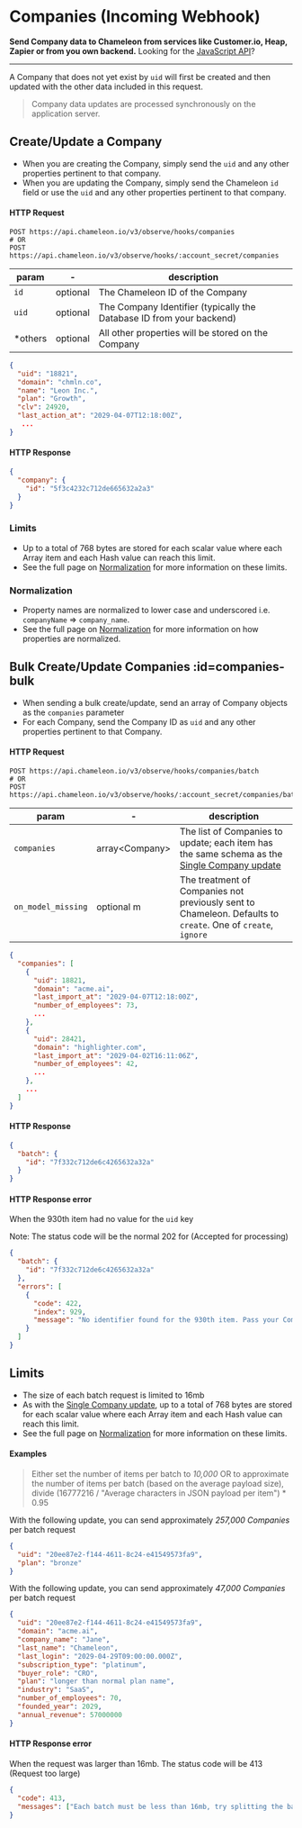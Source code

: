 # Companies (Incoming Webhook)

**Send Company data to Chameleon from services like Customer.io, Heap, Zapier or from you own backend.** Looking for the [JavaScript API](js/profiles.md?id=company)?

------

A Company that does not yet exist by `uid` will first be created and then updated with the other data included in this request.

> Company data updates are processed synchronously on the application server.



## Create/Update a Company

- When you are creating the Company, simply send the `uid` and any other properties pertinent to that company.
- When you are updating the Company, simply send the Chameleon `id` field or use the `uid` and any other properties pertinent to that company.



#### HTTP Request

```
POST https://api.chameleon.io/v3/observe/hooks/companies
# OR
POST https://api.chameleon.io/v3/observe/hooks/:account_secret/companies
```

| param   | -        | description                                                          |
|---------|----------|----------------------------------------------------------------------|
| `id`    | optional | The Chameleon ID of the Company                                      |
| `uid`   | optional | The Company Identifier (typically the Database ID from your backend) |
| *others | optional | All other properties will be stored on the Company                   |

```json
{
  "uid": "18821",
  "domain": "chmln.co",
  "name": "Leon Inc.",
  "plan": "Growth",
  "clv": 24920,
  "last_action_at": "2029-04-07T12:18:00Z",
   ...
}
```



#### HTTP Response

```json
{
  "company": {
    "id": "5f3c4232c712de665632a2a3"
  }
}
```


### Limits

- Up to a total of 768 bytes are stored for each scalar value where each Array item and each Hash value can reach this limit.
- See the full page on [Normalization](concepts/normalization.md?id=limits) for more information on these limits.

### Normalization

- Property names are normalized to lower case and underscored i.e. `companyName` => `company_name`.
- See the full page on [Normalization](concepts/normalization.md?id=properties) for more information on how properties are normalized.


## Bulk Create/Update Companies :id=companies-bulk

- When sending a bulk create/update, send an array of Company objects as the `companies` parameter
- For each Company, send the Company ID as `uid` and any other properties pertinent to that Company.

#### HTTP Request

```
POST https://api.chameleon.io/v3/observe/hooks/companies/batch
# OR
POST https://api.chameleon.io/v3/observe/hooks/:account_secret/companies/batch
```

| param              | -                    | description                                                                                                                              |
|--------------------|----------------------|------------------------------------------------------------------------------------------------------------------------------------------|
| `companies`        | array&lt;Company&gt; | The list of Companies to update; each item has the same schema as the [Single Company update](webhooks/companies.md?id=companies-update) |
| `on_model_missing` | optional        m    | The treatment of Companies not previously sent to Chameleon. Defaults to `create`. One of `create`, `ignore`                             |

```json
{
  "companies": [
    {
      "uid": 18821,
      "domain": "acme.ai",
      "last_import_at": "2029-04-07T12:18:00Z",
      "number_of_employees": 73,
      ...
    },
    {
      "uid": 28421,
      "domain": "highlighter.com",
      "last_import_at": "2029-04-02T16:11:06Z",
      "number_of_employees": 42,
      ...
    },
    ...
  ]
}
```


#### HTTP Response

```json
{
  "batch": {
    "id": "7f332c712de6c4265632a32a"
  }
}
```

#### HTTP Response error

When the 930th item had no value for the `uid` key

Note: The status code will be the normal 202 for (Accepted for processing)

```json
{
  "batch": {
    "id": "7f332c712de6c4265632a32a"
  },
  "errors": [
    {
      "code": 422,
      "index": 929,
      "message": "No identifier found for the 930th item. Pass your Company ID as the `uid` parameter"
    }
  ]
}
```

## Limits

- The size of each batch request is limited to 16mb
- As with the [Single Company update](webhooks/companies.md?id=companies-update), up to a total of 768 bytes are stored for each scalar value where each Array item and each Hash value can reach this limit.
- See the full page on [Normalization](concepts/normalization.md?id=limits) for more information on these limits.

#### Examples

> Either set the number of items per batch to _10,000_ OR to approximate the number of
> items per batch (based on the average payload size), divide (16777216 / "Average characters in JSON payload per item") * 0.95

With the following update, you can send approximately _257,000 Companies_ per batch request

```json
{
  "uid": "20ee87e2-f144-4611-8c24-e41549573fa9",
  "plan": "bronze"
}
```

With the following update, you can send approximately _47,000 Companies_ per batch request

```json
{
  "uid": "20ee87e2-f144-4611-8c24-e41549573fa9",
  "domain": "acme.ai",
  "company_name": "Jane",
  "last_name": "Chameleon",
  "last_login": "2029-04-29T09:00:00.000Z",
  "subscription_type": "platinum",
  "buyer_role": "CRO",
  "plan": "longer than normal plan name",
  "industry": "SaaS",
  "number_of_employees": 70,
  "founded_year": 2029,
  "annual_revenue": 57000000
}
```

#### HTTP Response error

When the request was larger than 16mb. The status code will be 413 (Request too large)

```json
{
  "code": 413,
  "messages": ["Each batch must be less than 16mb, try splitting the batch in half"]
}
```
